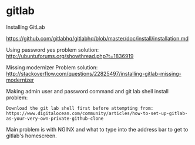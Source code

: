gitlab
======
Installing GitLab

https://github.com/gitlabhq/gitlabhq/blob/master/doc/install/installation.md

Using password yes problem solution:
	http://ubuntuforums.org/showthread.php?t=1836919

Missing modernizer Problem solution:
	http://stackoverflow.com/questions/22825497/installing-gitlab-missing-modernizer

Making admin user and password  command and git lab shell install problem:

	Download the git lab shell first before attempting from: https://www.digitalocean.com/community/articles/how-to-set-up-gitlab-as-your-very-own-private-github-clone

Main problem is with NGINX and what to type into the address bar to get to gitlab's homescreen.
